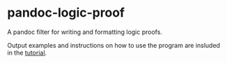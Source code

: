 # pandoc-logic-proof

A pandoc filter for writing and formatting logic proofs.

Output examples and instructions on how to use the program are
insluded in the [tutorial](tutorial.pdf).
